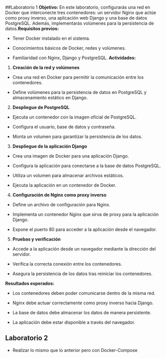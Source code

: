 ##Laboratorio 1
**Objetivo:** 
En este laboratorio, configurarás una red en Docker que interconecte tres contenedores: un servidor Nginx que actúe como proxy inverso, una aplicación web Django y una base de datos PostgreSQL. Además, implementarás volúmenes para la persistencia de datos.**Requisitos previos:**  
- Tener Docker instalado en el sistema.
 
- Conocimientos básicos de Docker, redes y volúmenes.
 
- Familiaridad con Nginx, Django y PostgreSQL.
**Actividades:**  
1. **Creación de la red y volúmenes**  
  - Crea una red en Docker para permitir la comunicación entre los contenedores.
 
  - Define volúmenes para la persistencia de datos en PostgreSQL y almacenamiento estático en Django.
 
2. **Despliegue de PostgreSQL**  
  - Ejecuta un contenedor con la imagen oficial de PostgreSQL.
 
  - Configura el usuario, base de datos y contraseña.
 
  - Monta un volumen para garantizar la persistencia de los datos.
 
3. **Despliegue de la aplicación Django**  
  - Crea una imagen de Docker para una aplicación Django.
 
  - Configura la aplicación para conectarse a la base de datos PostgreSQL.
 
  - Utiliza un volumen para almacenar archivos estáticos.
 
  - Ejecuta la aplicación en un contenedor de Docker.
 
4. **Configuración de Nginx como proxy inverso**  
  - Define un archivo de configuración para Nginx.
 
  - Implementa un contenedor Nginx que sirva de proxy para la aplicación Django.
 
  - Expone el puerto 80 para acceder a la aplicación desde el navegador.
 
5. **Pruebas y verificación**  
  - Accede a la aplicación desde un navegador mediante la dirección del servidor.
 
  - Verifica la correcta conexión entre los contenedores.
 
  - Asegura la persistencia de los datos tras reiniciar los contenedores.

**Resultados esperados:**  
- Los contenedores deben poder comunicarse dentro de la misma red.
 
- Nginx debe actuar correctamente como proxy inverso hacia Django.
 
- La base de datos debe almacenar los datos de manera persistente.
 
- La aplicación debe estar disponible a través del navegador.

## Laboratorio 2

- Realizar lo mismo que lo anterior pero con Docker-Compose